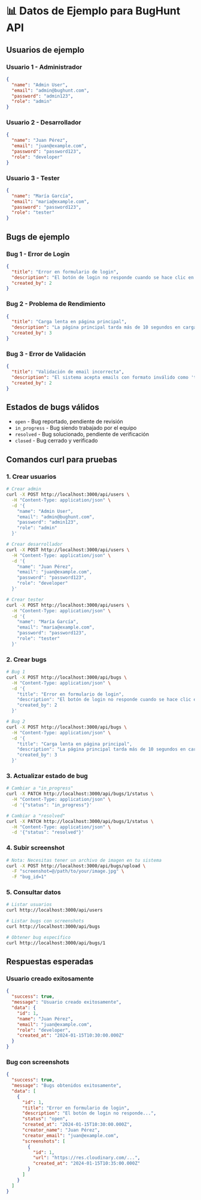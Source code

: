 # 📊 Datos de Ejemplo para BugHunt API

## Usuarios de ejemplo

### Usuario 1 - Administrador
```json
{
  "name": "Admin User",
  "email": "admin@bughunt.com",
  "password": "admin123",
  "role": "admin"
}
```

### Usuario 2 - Desarrollador
```json
{
  "name": "Juan Pérez",
  "email": "juan@example.com",
  "password": "password123",
  "role": "developer"
}
```

### Usuario 3 - Tester
```json
{
  "name": "María García",
  "email": "maria@example.com",
  "password": "password123",
  "role": "tester"
}
```

## Bugs de ejemplo

### Bug 1 - Error de Login
```json
{
  "title": "Error en formulario de login",
  "description": "El botón de login no responde cuando se hace clic en dispositivos móviles. El problema ocurre específicamente en iOS Safari.",
  "created_by": 2
}
```

### Bug 2 - Problema de Rendimiento
```json
{
  "title": "Carga lenta en página principal",
  "description": "La página principal tarda más de 10 segundos en cargar completamente. Esto afecta la experiencia del usuario.",
  "created_by": 3
}
```

### Bug 3 - Error de Validación
```json
{
  "title": "Validación de email incorrecta",
  "description": "El sistema acepta emails con formato inválido como 'test@' o 'test.com' sin el símbolo @.",
  "created_by": 2
}
```

## Estados de bugs válidos

- `open` - Bug reportado, pendiente de revisión
- `in_progress` - Bug siendo trabajado por el equipo
- `resolved` - Bug solucionado, pendiente de verificación
- `closed` - Bug cerrado y verificado

## Comandos curl para pruebas

### 1. Crear usuarios
```bash
# Crear admin
curl -X POST http://localhost:3000/api/users \
  -H "Content-Type: application/json" \
  -d '{
    "name": "Admin User",
    "email": "admin@bughunt.com",
    "password": "admin123",
    "role": "admin"
  }'

# Crear desarrollador
curl -X POST http://localhost:3000/api/users \
  -H "Content-Type: application/json" \
  -d '{
    "name": "Juan Pérez",
    "email": "juan@example.com",
    "password": "password123",
    "role": "developer"
  }'

# Crear tester
curl -X POST http://localhost:3000/api/users \
  -H "Content-Type: application/json" \
  -d '{
    "name": "María García",
    "email": "maria@example.com",
    "password": "password123",
    "role": "tester"
  }'
```

### 2. Crear bugs
```bash
# Bug 1
curl -X POST http://localhost:3000/api/bugs \
  -H "Content-Type: application/json" \
  -d '{
    "title": "Error en formulario de login",
    "description": "El botón de login no responde cuando se hace clic en dispositivos móviles.",
    "created_by": 2
  }'

# Bug 2
curl -X POST http://localhost:3000/api/bugs \
  -H "Content-Type: application/json" \
  -d '{
    "title": "Carga lenta en página principal",
    "description": "La página principal tarda más de 10 segundos en cargar completamente.",
    "created_by": 3
  }'
```

### 3. Actualizar estado de bug
```bash
# Cambiar a "in_progress"
curl -X PATCH http://localhost:3000/api/bugs/1/status \
  -H "Content-Type: application/json" \
  -d '{"status": "in_progress"}'

# Cambiar a "resolved"
curl -X PATCH http://localhost:3000/api/bugs/1/status \
  -H "Content-Type: application/json" \
  -d '{"status": "resolved"}'
```

### 4. Subir screenshot
```bash
# Nota: Necesitas tener un archivo de imagen en tu sistema
curl -X POST http://localhost:3000/api/bugs/upload \
  -F "screenshot=@/path/to/your/image.jpg" \
  -F "bug_id=1"
```

### 5. Consultar datos
```bash
# Listar usuarios
curl http://localhost:3000/api/users

# Listar bugs con screenshots
curl http://localhost:3000/api/bugs

# Obtener bug específico
curl http://localhost:3000/api/bugs/1
```

## Respuestas esperadas

### Usuario creado exitosamente
```json
{
  "success": true,
  "message": "Usuario creado exitosamente",
  "data": {
    "id": 1,
    "name": "Juan Pérez",
    "email": "juan@example.com",
    "role": "developer",
    "created_at": "2024-01-15T10:30:00.000Z"
  }
}
```

### Bug con screenshots
```json
{
  "success": true,
  "message": "Bugs obtenidos exitosamente",
  "data": [
    {
      "id": 1,
      "title": "Error en formulario de login",
      "description": "El botón de login no responde...",
      "status": "open",
      "created_at": "2024-01-15T10:30:00.000Z",
      "creator_name": "Juan Pérez",
      "creator_email": "juan@example.com",
      "screenshots": [
        {
          "id": 1,
          "url": "https://res.cloudinary.com/...",
          "created_at": "2024-01-15T10:35:00.000Z"
        }
      ]
    }
  ]
}
```
